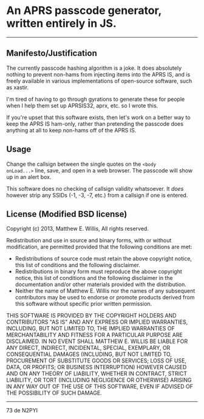 # An APRS passcode generator, written entirely in JS.

-----

## Manifesto/Justification

The currently passcode hashing algorithm is a joke.  It does absolutely nothing
to prevent non-hams from injecting items into the APRS IS, and is freely
available in various implementations of open-source software, such as xastir. 

I'm tired of having to go through gyrations to generate these for people when
I help them set up APRSIS32, aprx, etc. so I wrote this.

If you're upset that this software exists, then let's work on a better way to
keep the APRS IS ham-only, rather than pretending the passcode does anything at
all to keep non-hams off of the APRS IS.

## Usage

Change the callsign between the single quotes on the
<code>&lt;body onLoad...&gt;</code> line, save, and open in a web browser.
The passcode will show up in an alert box.

This software does no checking of callsign validity whatsoever.  It _does_
however strip any SSIDs (-1, -3, -7, etc.) from a callsign if one is entered.

## License (Modified BSD license)

Copyright (c) 2013, Matthew E. Willis,
All rights reserved.

Redistribution and use in source and binary forms, with or without
modification, are permitted provided that the following conditions are met:

* Redistributions of source code must retain the above copyright
  notice, this list of conditions and the following disclaimer.
* Redistributions in binary form must reproduce the above copyright
  notice, this list of conditions and the following disclaimer in the
  documentation and/or other materials provided with the distribution.
* Neither the name of Matthew E. Willis nor the names of any subsequent 
  contributors may be used to endorse or promote products derived from this
  software without specific prior written permission.

THIS SOFTWARE IS PROVIDED BY THE COPYRIGHT HOLDERS AND CONTRIBUTORS "AS IS" AND
ANY EXPRESS OR IMPLIED WARRANTIES, INCLUDING, BUT NOT LIMITED TO, THE IMPLIED
WARRANTIES OF MERCHANTABILITY AND FITNESS FOR A PARTICULAR PURPOSE ARE
DISCLAIMED. IN NO EVENT SHALL MATTHEW E. WILLIS BE LIABLE FOR ANY
DIRECT, INDIRECT, INCIDENTAL, SPECIAL, EXEMPLARY, OR CONSEQUENTIAL DAMAGES
(INCLUDING, BUT NOT LIMITED TO, PROCUREMENT OF SUBSTITUTE GOODS OR SERVICES;
LOSS OF USE, DATA, OR PROFITS; OR BUSINESS INTERRUPTION) HOWEVER CAUSED AND
ON ANY THEORY OF LIABILITY, WHETHER IN CONTRACT, STRICT LIABILITY, OR TORT
(INCLUDING NEGLIGENCE OR OTHERWISE) ARISING IN ANY WAY OUT OF THE USE OF THIS
SOFTWARE, EVEN IF ADVISED OF THE POSSIBILITY OF SUCH DAMAGE.

-----

73 de N2PYI
